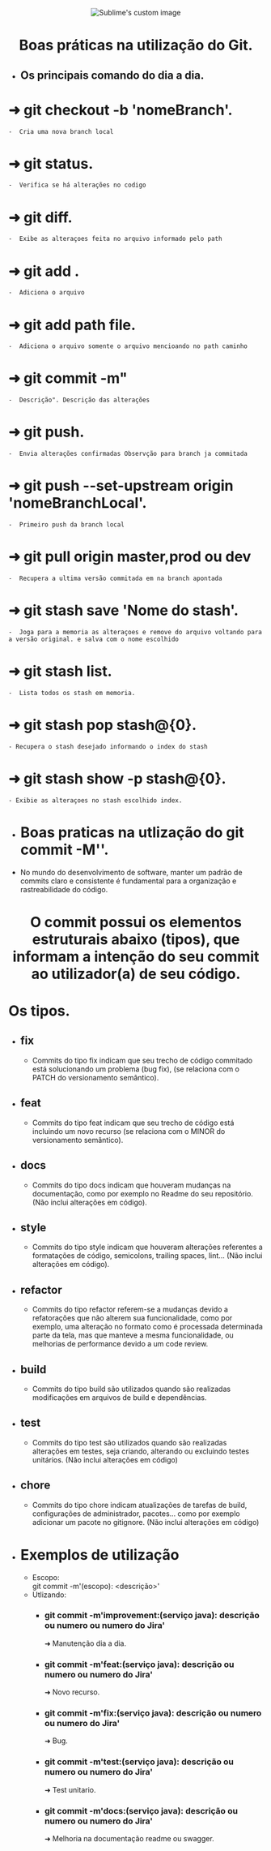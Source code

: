  <p align="center">
  <img src="https://github.com/EduardoNofre/padrao-commit-gitHub/blob/main/1820-gitlab_github-936x527.jpg.webp?raw=true" alt="Sublime's custom image"/>  
</p>
 
 <h1 align="center">
 Boas práticas na utilização do Git. <br>
 </h1>

 - ## Os principais comando do dia a dia.

# ➜ git checkout -b 'nomeBranch'.
    -  Cria uma nova branch local
# ➜ git status.
    -  Verifica se há alterações no codigo
# ➜ git diff.
    -  Exibe as alteraçoes feita no arquivo informado pelo path
# ➜ git add .
    -  Adiciona o arquivo  
# ➜ git add path file.
    -  Adiciona o arquivo somente o arquivo mencioando no path caminho 
# ➜ git commit -m"
    -  Descrição". Descrição das alterações
# ➜ git push.
    -  Envia alterações confirmadas Observção para branch ja commitada
# ➜ git push --set-upstream origin 'nomeBranchLocal'.
    -  Primeiro push da branch local
# ➜ git pull origin master,prod ou dev
    -  Recupera a ultima versão commitada em na branch apontada
# ➜ git stash save 'Nome do stash'.
    -  Joga para a memoria as alteraçoes e remove do arquivo voltando para a versão original. e salva com o nome escolhido
# ➜ git stash list.
    -  Lista todos os stash em memoria.
# ➜ git stash pop stash@{0}.
    - Recupera o stash desejado informando o index do stash
# ➜ git stash show -p stash@{0}.
    - Exibie as alteraçoes no stash escolhido index.

- # Boas praticas na utlização do git commit -M''.
- No mundo do desenvolvimento de software, manter um padrão de commits claro e consistente é fundamental para a organização e rastreabilidade do código.

 <h1 align="center">
    O commit possui os elementos estruturais abaixo (tipos), que informam a intenção do seu commit ao utilizador(a) de seu código.
  </h1>
  
# Os tipos. <br>
 - ## fix
     - Commits do tipo fix indicam que seu trecho de código commitado está solucionando um problema (bug fix), (se relaciona com o PATCH do versionamento semântico).<br>
 - ## feat
     - Commits do tipo feat indicam que seu trecho de código está incluindo um novo recurso (se relaciona com o MINOR do versionamento semântico).
 - ## docs
     - Commits do tipo docs indicam que houveram mudanças na documentação, como por exemplo no Readme do seu repositório. (Não inclui alterações em código).<br>
 - ## style
    - Commits do tipo style indicam que houveram alterações referentes a formatações de código, semicolons, trailing spaces, lint... (Não inclui alterações em código).<br>
 - ## refactor
    - Commits do tipo refactor referem-se a mudanças devido a refatorações que não alterem sua funcionalidade, como por exemplo, uma alteração no formato como é processada determinada parte da tela, mas que manteve a mesma funcionalidade, ou melhorias de performance devido a um code review.<br>
- ## build
    - Commits do tipo build são utilizados quando são realizadas modificações em arquivos de build e dependências.<br>
- ## test
    - Commits do tipo test são utilizados quando são realizadas alterações em testes, seja criando, alterando ou excluindo testes unitários. (Não inclui alterações em código)<br>
- ## chore
    - Commits do tipo chore indicam atualizações de tarefas de build, configurações de administrador, pacotes... como por exemplo adicionar um pacote no gitignore. (Não inclui alterações em código)<br>

- # Exemplos de utilização<br>
    - Escopo:<br>
       git commit -m'<tipo>(escopo): <descrição>'<br>
    - Utlizando:<br>
        - ### git commit -m'improvement:(serviço java): descrição ou numero  ou numero do Jira' <br>
          ➜ Manutenção dia a dia.<br>
        - ### git commit -m'feat:(serviço java): descrição ou numero  ou numero do Jira' <br>
          ➜ Novo recurso.<br>
        - ### git commit -m'fix:(serviço java): descrição ou numero  ou numero do Jira'  <br>
          ➜ Bug.<br>
        - ### git commit -m'test:(serviço java): descrição ou numero  ou numero do Jira' <br>
          ➜ Test unitario.<br>
        - ### git commit -m'docs:(serviço java): descrição ou numero  ou numero do Jira' <br>
          ➜ Melhoria na documentação readme ou swagger.<br>

      
